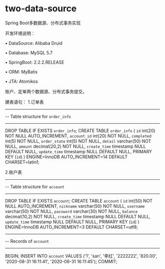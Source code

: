 # two-data-source
Spring Boot多数据源、分布式事务实现

开发环境说明：

•	DataSource: Alibaba Druid

•	Database: MySQL 5.7

•	SpringBoot: 2.2.2.RELEASE

•	ORM: MyBatis

•	JTA: Atomikos

账户、定单两个数据源、分布式事务提交。

建表语句：
1.订单表
-- ----------------------------
--  Table structure for `order_info`
-- ----------------------------
DROP TABLE IF EXISTS `order_info`;
CREATE TABLE `order_info` (
  `id` int(20) NOT NULL AUTO_INCREMENT,
  `account_id` int(20) NOT NULL,
  `completed` int(5) NOT NULL,
  `order_state` int(5) NOT NULL,
  `detail` varchar(50) NOT NULL,
  `amount` decimal(20,2) NOT NULL,
  `create_time` timestamp NULL DEFAULT NULL,
  `update_time` timestamp NULL DEFAULT NULL,
  PRIMARY KEY (`id`)
) ENGINE=InnoDB AUTO_INCREMENT=14 DEFAULT CHARSET=latin1;


2.账户表
-- ----------------------------
--  Table structure for `account`
-- ----------------------------
DROP TABLE IF EXISTS `account`;
CREATE TABLE `account` (
  `id` int(50) NOT NULL AUTO_INCREMENT,
  `nickname` varchar(50) NOT NULL,
  `username` varchar(50) NOT NULL,
  `password` varchar(30) NOT NULL,
  `balance` decimal(10,2) NOT NULL,
  `create_time` timestamp NULL DEFAULT NULL,
  `update_time` timestamp NULL DEFAULT NULL,
  PRIMARY KEY (`id`)
) ENGINE=InnoDB AUTO_INCREMENT=3 DEFAULT CHARSET=utf8;

-- ----------------------------
--  Records of `account`
-- ----------------------------
BEGIN;
INSERT INTO `account` VALUES ('1', 'san', '李红', '2222222', '820.00', '2020-08-31 16:11:41', '2020-08-31 16:11:45');
COMMIT;
